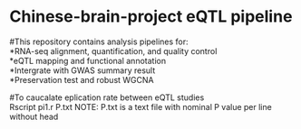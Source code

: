 Chinese-brain-project eQTL pipeline
====


#This repository contains analysis pipelines for:<br>
 *RNA-seq alignment, quantification, and quality control<br>
 *eQTL mapping and functional annotation<br>
 *Intergrate with GWAS summary result<br>
 *Preservation test and robust WGCNA<br>


#To caucalate eplication rate between eQTL studies<br>
   Rscript pi1.r P.txt
NOTE: P.txt is a text file with nominal P value per line without head
 
 
